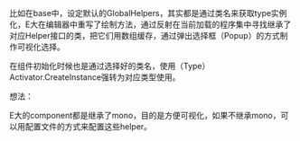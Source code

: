 比如在base中，设定默认的GlobalHelpers，其实都是通过类名来获取type实例化，E大在编辑器中重写了绘制方法，通过反射在当前加载的程序集中寻找继承了对应Helper接口的类，把它们用数组缓存，通过弹出选择框（Popup）的方式制作可视化选择。

在组件初始化时候也是通过选择好的类名，使用（Type）Activator.CreateInstance强转为对应类型使用。

想法：

E大的component都是继承了mono，目的是方便可视化，如果不继承mono，可以用配置文件的方式来配置这些helper。

